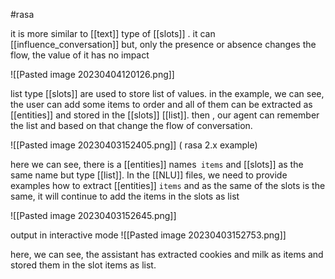 #rasa 

it is more similar to [[text]] type of [[slots]] . it can [[influence_conversation]] but, only the presence or absence changes the flow, the value of it has no impact

![[Pasted image 20230404120126.png]]



list type [[slots]] are used to store list of values. in the example, we can see, the user can add some items to order and all of them can be extracted as [[entities]] and stored in the [[slots]] [[list]]. then , our agent can remember the list and based on that change the flow of conversation. 

![[Pasted image 20230403152405.png]]
( rasa 2.x example)

here we can see, there is a [[entities]] names` items` and [[slots]] as the same name but type [[list]].
In the [[NLU]] files, we need to provide examples how to extract [[entities]] `items` and as the same of the slots is the same, it will continue to add the items in the slots as list

![[Pasted image 20230403152645.png]]


output in interactive mode
![[Pasted image 20230403152753.png]]

here, we can see, the assistant has extracted cookies and milk as items and stored them in the slot items as list. 